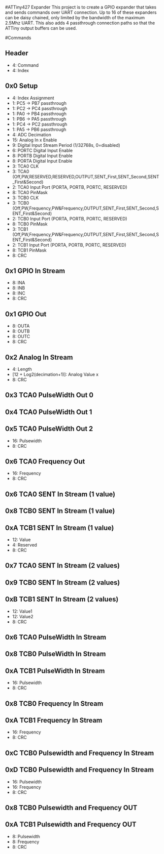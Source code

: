 #ATTiny427 Expander
This project is to create a GPIO expander that takes and sends commands over UART connection. 
Up to 16 of these expanders can be daisy chained, only limited by the bandwidth of the maximum 2.5Mhz UART. 
This also adds 4 passthrough connection paths so that the ATTiny output buffers can be used.

#Commands
## Header
* 4: Command
* 4: Index
## 0x0 Setup
* 4: Index Assignment
* 1: PC5 -> PB7 passthrough
* 1: PC2 -> PC4 passthrough
* 1: PA0 -> PB4 passthrough
* 1: PB6 -> PA5 passthrough
* 1: PC4 -> PC2 passthrough
* 1: PA5 -> PB6 passthrough
* 4: ADC Decimation
* 15: Analog In x Enable
* 9: Digital Input Stream Period (1/32768s, 0=disabled)
* 6: PORTC Digital Input Enable
* 8: PORTB Digital Input Enable
* 8: PORTA Digital Input Enable
* 3: TCA0 CLK
* 3: TCA0 (Off,PW,RESERVED,RESERVED,OUTPUT,SENT_First,SENT_Second,SENT_First&Second)
* 2: TCA0 Input Port (PORTA, PORTB, PORTC, RESERVED)
* 8: TCA0 PinMask
* 3: TCB0 CLK
* 3: TCB0 (Off,PW,Frequency,PW&Frequency,OUTPUT,SENT_First,SENT_Second,SENT_First&Second)
* 2: TCB0 Input Port (PORTA, PORTB, PORTC, RESERVED)
* 8: TCB0 PinMask
* 3: TCB1 (Off,PW,Frequency,PW&Frequency,OUTPUT,SENT_First,SENT_Second,SENT_First&Second)
* 2: TCB1 Input Port (PORTA, PORTB, PORTC, RESERVED)
* 8: TCB1 PinMask
* 8: CRC
## 0x1 GPIO In Stream
* 8: INA
* 8: INB
* 8: INC
* 8: CRC
## 0x1 GPIO Out
* 8: OUTA
* 8: OUTB
* 8: OUTC
* 8: CRC
## 0x2 Analog In Stream
* 4: Length
* [12 + Log2(decimation+1)]: Analog Value x
* 8: CRC
## 0x3 TCA0 PulseWidth Out 0
## 0x4 TCA0 PulseWidth Out 1
## 0x5 TCA0 PulseWidth Out 2
* 16: Pulsewidth
* 8: CRC
## 0x6 TCA0 Frequency Out
* 16: Frequency
* 8: CRC
## 0x6 TCA0 SENT In Stream (1 value)
## 0x8 TCB0 SENT In Stream (1 value)
## 0xA TCB1 SENT In Stream (1 value)
* 12: Value
* 4: Reserved
* 8: CRC
## 0x7 TCA0 SENT In Stream (2 values)
## 0x9 TCB0 SENT In Stream (2 values)
## 0xB TCB1 SENT In Stream (2 values)
* 12: Value1
* 12: Value2
* 8: CRC
## 0x6 TCA0 PulseWidth In Stream
## 0x8 TCB0 PulseWidth In Stream
## 0xA TCB1 PulseWidth In Stream
* 16: Pulsewidth
* 8: CRC
## 0x8 TCB0 Frequency In Stream
## 0xA TCB1 Frequency In Stream
* 16: Frequency
* 8: CRC
## 0xC TCB0 Pulsewidth and Frequency In Stream
## 0xD TCB0 Pulsewidth and Frequency In Stream
* 16: Pulsewidth
* 16: Frequency
* 8: CRC
## 0x8 TCB0 Pulsewidth and Frequency OUT
## 0xA TCB1 Pulsewidth and Frequency OUT
* 8: Pulsewidth
* 8: Frequency
* 8: CRC

